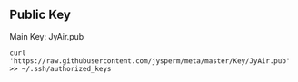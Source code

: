 ## Public Key
Main Key: JyAir.pub

    curl 'https://raw.githubusercontent.com/jysperm/meta/master/Key/JyAir.pub' >> ~/.ssh/authorized_keys
